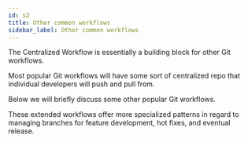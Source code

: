 ```yaml
---
id: s2
title: Other common workflows
sidebar_label: Other common workflows
---
```



<!-- #### Other common workflows -->

The Centralized Workflow is essentially a building block for other Git workflows.

Most popular Git workflows will have some sort of centralized repo that individual developers will push and pull from.

Below we will briefly discuss some other popular Git workflows.

These extended workflows offer more specialized patterns in regard to managing branches for feature development, hot fixes, and eventual release.
